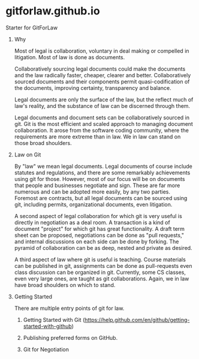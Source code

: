 # gitforlaw.github.io

Starter for GitForLaw

1. Why

    Most of legal is collaboration, voluntary in deal making or compelled in litigation. Most of law is done as documents.
    
    Collaboratively sourcing legal documents could make the documents and the law radically faster, cheaper, clearer and better.  Collaboratively sourced documents and their components permit quasi-codification of the documents, improving certainty, transparency and balance.

    Legal documents are only the surface of the law, but the reflect much of law's reality, and the substance of law can be discerned through them.

    Legal documents and document sets can be collaboratively sourced in git. Git is the most efficient and scaled approach to managing document collaboration.  It arose from the software coding community, where the requirements are more extreme than in law.  We in law can stand on those broad shoulders.

1. Law on Git

    By "law" we mean legal documents.  Legal documents of course include statutes and regulations, and there are some remarkably achievements using git for those.  However, most of our focus will be on documents that people and businesses negotiate and sign.  These are far more numerous and can be adopted more easily, by any two parties.  Foremost are contracts, but all legal documents can be sourced using git, including permits, organizational documents, even litigation.

    A second aspect of legal collaboration for which git is very useful is directly in negotiation as a deal room.  A transaction is a kind of document "project" for which git has great functionality.  A draft term sheet can be proposed, negotiations can be done as "pull requests," and internal discussions on each side can be done by forking.  The pyramid of collaboration can be as deep, nested and private as desired.

    A third aspect of law where git is useful is teaching.  Course materials can be published in git, assignments can be done as pull-requests even class discussion can be organized in git.  Currently, some CS classes, even very large ones, are taught as git collaborations.  Again, we in law have broad shoulders on which to stand.

1. Getting Started

    There are multiple entry points of git for law.

    1. Getting Started with Git (https://help.github.com/en/github/getting-started-with-github)
    
    1. Publishing preferred forms on GitHub.
    
    1. Git for Negotiation
    
  
